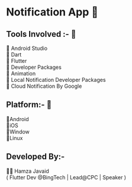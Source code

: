 # Notification App 📌  

## Tools Involved :- 📝  

 💫 Android Studio  
 💫 Dart  
 💫 Flutter   
 💫 Developer Packages  
 💫 Animation  
 💫 Local Notification Developer Packages   
 💫 Cloud Notification By Google 
  
## Platform:- 📱    
  
 🌟Android  
 🌟iOS  
 🌟Window  
 🌟Linux  
  
## Developed By:-  
 👨‍💻 Hamza Javaid     
   ( Flutter Dev @BingTech | Lead@CPC | Speaker )     
